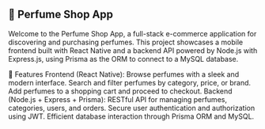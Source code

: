 ## 🌸 Perfume Shop App
Welcome to the Perfume Shop App, a full-stack e-commerce application for discovering and purchasing perfumes. This project showcases a mobile frontend built with React Native and a backend API powered by Node.js with Express.js, using Prisma as the ORM to connect to a MySQL database.

🚀 Features
Frontend (React Native):
Browse perfumes with a sleek and modern interface.
Search and filter perfumes by category, price, or brand.
Add perfumes to a shopping cart and proceed to checkout.
Backend (Node.js + Express + Prisma):
RESTful API for managing perfumes, categories, users, and orders.
Secure user authentication and authorization using JWT.
Efficient database interaction through Prisma ORM and MySQL.
